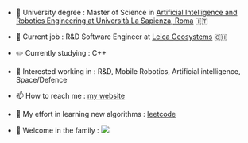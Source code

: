 - 📕 University degree : Master of Science in [Artificial Intelligence and Robotics Engineering at Università La Sapienza, Roma](https://corsidilaurea.uniroma1.it/en/corso/2021/30431/home) 🇮🇹
 
- 💼 Current job                          : R&D Software Engineer at [Leica Geosystems](https://leica-geosystems.com/) 🇨🇭
 
- ✏️ Currently studying                   : C++

- 👔 Interested working in                : R&D, Mobile Robotics, Artificial intelligence, Space/Defence

- 📫 How to reach me                      : [my website](https://micheleciciolla.github.io/)

- 🎃 My effort in learning new algorithms : [leetcode](https://leetcode.com/micheleciciolla/)

- 👋 Welcome in the family                : ![](https://komarev.com/ghpvc/?username=your-github-username&color=yellow&style=flat)
